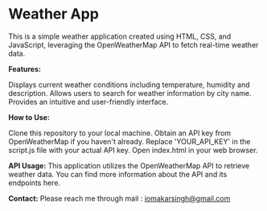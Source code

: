 # Weather App


This is a simple weather application created using HTML, CSS, and JavaScript, leveraging the OpenWeatherMap API to fetch real-time weather data.


**Features:**


Displays current weather conditions including temperature, humidity and description.
Allows users to search for weather information by city name.
Provides an intuitive and user-friendly interface.


**How to Use:**


Clone this repository to your local machine.
Obtain an API key from OpenWeatherMap if you haven't already.
Replace 'YOUR_API_KEY' in the script.js file with your actual API key.
Open index.html in your web browser.


**API Usage:**
This application utilizes the OpenWeatherMap API to retrieve weather data. You can find more information about the API and its endpoints here.


**Contact:**
Please reach me through mail : iomakarsingh@gmail.com
